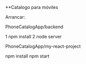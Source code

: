 **Catalogo para móviles



Arrancar:

PhoneCatalogApp/backend 

1 npm install
2 node server


PhoneCatalogApp/my-react-project

npm install
npm start
